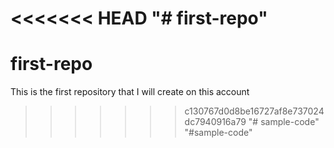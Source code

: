 <<<<<<< HEAD
"# first-repo" 
=======
# first-repo
This is the first repository that I will create on this account
>>>>>>> c130767d0d8be16727af8e737024dc7940916a79
"# sample-code" 
"#sample-code" 
